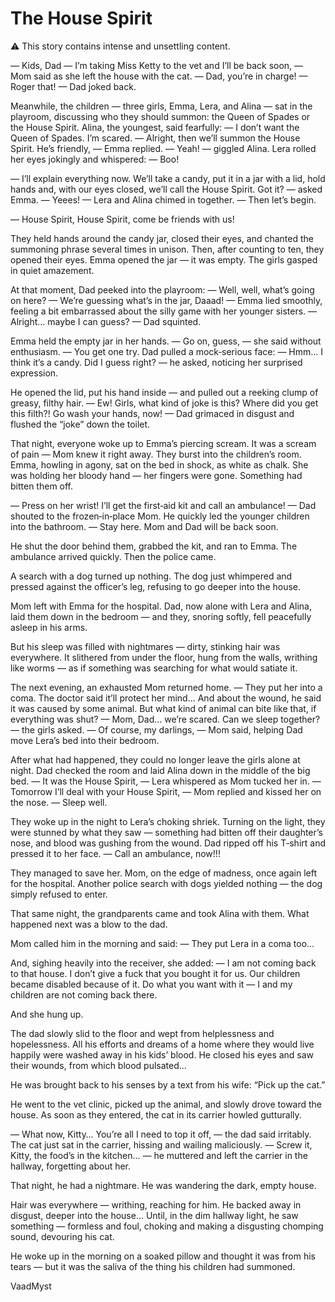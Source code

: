 # The House Spirit 



⚠️  This story contains intense and unsettling content.


— Kids, Dad — I’m taking Miss Ketty to the vet and I’ll be back soon, — Mom said as she left the house with the cat.
— Dad, you’re in charge!
— Roger that! — Dad joked back.

Meanwhile, the children — three girls, Emma, Lera, and Alina — sat in the playroom, discussing who they should summon: the Queen of Spades or the House Spirit.
Alina, the youngest, said fearfully:
— I don’t want the Queen of Spades. I’m scared.
— Alright, then we’ll summon the House Spirit. He’s friendly, — Emma replied.
— Yeah! — giggled Alina.
Lera rolled her eyes jokingly and whispered:
— Boo!

— I’ll explain everything now. We’ll take a candy, put it in a jar with a lid, hold hands and, with our eyes closed, we’ll call the House Spirit. Got it? — asked Emma.
— Yeees! — Lera and Alina chimed in together.
— Then let’s begin.

— House Spirit, House Spirit, come be friends with us!

They held hands around the candy jar, closed their eyes, and chanted the summoning phrase several times in unison. Then, after counting to ten, they opened their eyes.
Emma opened the jar — it was empty. The girls gasped in quiet amazement.

At that moment, Dad peeked into the playroom:
— Well, well, what’s going on here?
— We’re guessing what’s in the jar, Daaad! — Emma lied smoothly, feeling a bit embarrassed about the silly game with her younger sisters.
— Alright… maybe I can guess? — Dad squinted.

Emma held the empty jar in her hands.
— Go on, guess, — she said without enthusiasm. — You get one try.
Dad pulled a mock‑serious face:
— Hmm… I think it’s a candy. Did I guess right? — he asked, noticing her surprised expression.

He opened the lid, put his hand inside — and pulled out a reeking clump of greasy, filthy hair.
— Ew! Girls, what kind of joke is this? Where did you get this filth?! Go wash your hands, now! — Dad grimaced in disgust and flushed the “joke” down the toilet.

That night, everyone woke up to Emma’s piercing scream. It was a scream of pain — Mom knew it right away. They burst into the children’s room.
Emma, howling in agony, sat on the bed in shock, as white as chalk. She was holding her bloody hand — her fingers were gone. Something had bitten them off.

— Press on her wrist! I’ll get the first‑aid kit and call an ambulance! — Dad shouted to the frozen‑in‑place Mom.
He quickly led the younger children into the bathroom.
— Stay here. Mom and Dad will be back soon.

He shut the door behind them, grabbed the kit, and ran to Emma.
The ambulance arrived quickly. Then the police came.

A search with a dog turned up nothing. The dog just whimpered and pressed against the officer’s leg, refusing to go deeper into the house.

Mom left with Emma for the hospital.
Dad, now alone with Lera and Alina, laid them down in the bedroom — and they, snoring softly, fell peacefully asleep in his arms.

But his sleep was filled with nightmares — dirty, stinking hair was everywhere. It slithered from under the floor, hung from the walls, writhing like worms — as if something was searching for what would satiate it.

The next evening, an exhausted Mom returned home.
— They put her into a coma. The doctor said it’ll protect her mind… And about the wound, he said it was caused by some animal. But what kind of animal can bite like that, if everything was shut?
— Mom, Dad… we’re scared. Can we sleep together? — the girls asked.
— Of course, my darlings, — Mom said, helping Dad move Lera’s bed into their bedroom.

After what had happened, they could no longer leave the girls alone at night.
Dad checked the room and laid Alina down in the middle of the big bed.
— It was the House Spirit, — Lera whispered as Mom tucked her in.
— Tomorrow I’ll deal with your House Spirit, — Mom replied and kissed her on the nose. — Sleep well.

They woke up in the night to Lera’s choking shriek. Turning on the light, they were stunned by what they saw — something had bitten off their daughter’s nose, and blood was gushing from the wound.
Dad ripped off his T‑shirt and pressed it to her face.
— Call an ambulance, now!!!

They managed to save her.
Mom, on the edge of madness, once again left for the hospital.
Another police search with dogs yielded nothing — the dog simply refused to enter.

That same night, the grandparents came and took Alina with them.
What happened next was a blow to the dad.

Mom called him in the morning and said:
— They put Lera in a coma too…

And, sighing heavily into the receiver, she added:
— I am not coming back to that house. I don’t give a fuck that you bought it for us. Our children became disabled because of it. Do what you want with it — I and my children are not coming back there.

And she hung up.

The dad slowly slid to the floor and wept from helplessness and hopelessness. All his efforts and dreams of a home where they would live happily were washed away in his kids’ blood.
He closed his eyes and saw their wounds, from which blood pulsated…

He was brought back to his senses by a text from his wife:
“Pick up the cat.”

He went to the vet clinic, picked up the animal, and slowly drove toward the house.
As soon as they entered, the cat in its carrier howled gutturally.

— What now, Kitty… You’re all I need to top it off, — the dad said irritably.
The cat just sat in the carrier, hissing and wailing maliciously.
— Screw it, Kitty, the food’s in the kitchen… — he muttered and left the carrier in the hallway, forgetting about her.

That night, he had a nightmare.
He was wandering the dark, empty house.

Hair was everywhere — writhing, reaching for him. He backed away in disgust, deeper into the house…
Until, in the dim hallway light, he saw something — formless and foul, choking and making a disgusting chomping sound, devouring his cat.

He woke up in the morning on a soaked pillow and thought it was from his tears — but it was the saliva of the thing his children had summoned.



VaadMyst
